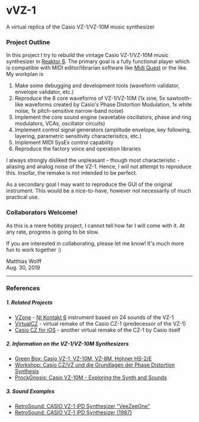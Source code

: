 # vVZ-1
A virtual replica of the Casio VZ-1/VZ-10M music synthesizer

### Project Outline
In this project I try to rebuild the vintage Casio VZ-1/VZ-10M music synthesizer in [Reaktor 6](https://www.native-instruments.com/en/products/komplete/synths/reaktor-6). The primary goal is a fully functional player which is compatible with MIDI editor/librarian software like [Midi Quest](https://squest.com/Products/MidiQuest12/index.html) or the like. My workplan is
1. Make some debugging and development tools (waveform validator, envelope validator, etc.)
2. Reproduce the 8 core waveforms of VZ-1/VZ-10M (1x sine, 5x sawtooth-like waveforms created by Casio's Phase Distortion Modulation, 1x white noise, 1x pitch-sensitive narrow-band noise)
3. Implement the core sound engine (wavetable oscillators, phase and ring modulators, VCAs, oscillator circuits)
4. Implement control signal generators (amplitude envelope, key following, layering, parametric sensitivity characterisitcs, etc.)
5. Implement MIDI SysEx control capability
6. Reproduce the factory voice and operation libraries

I always strongly disliked the unpleasant - though most characteristic - aliasing and analog noise of the VZ-1. Hence, I will not attempt to reproduce this. Insofar, the remake is not intended to be perfect.

As a secondary goal I may want to reproduce the GUI of the original instrument. This would be a nice-to-have, however not necessarily of much practical use.

### Collaborators Welcome!
As this is a mere hobby project, I cannot tell how far I will come with it. At any rate, progress is going to be slow.

If you are interested in collaborating, please let me know! It's much more fun to work together :)

Matthias Wolff<br>
Aug. 30, 2019

----------

### References
##### 1. Related Projects
* [VZone](https://www.youtube.com/watch?v=PaXGQDl-uco) - [NI Kontakt 6](https://www.native-instruments.com/en/products/komplete/samplers/kontakt-6/) instrument based on 24 sounds of the VZ-1
* [VirtualCZ](https://www.amazona.de/test-plugin-boutique-virtualcz-phase-distortion-synthesizer/) - virtual remake of the Casio CZ-1 (predecessor of the VZ-1)
* [Casio CZ for iOS](https://www.amazona.de/test-casio-cz-virtueller-phase-distortion-synth-ios/) - another virtual remake of the CZ-1 by Casio itself

##### 2. Information on the VZ-1/VZ-10M Synthesizers
* [Green Box: Casio VZ-1, VZ-10M, VZ-8M, Hohner HS-2/E](https://www.amazona.de/green-box-casio-vz-1-vz-10m-vz-8m-hohner-hs-2-e/)
* [Workshop: Casio CZ/VZ und die Grundlagen der Phase Distortion Synthesis](https://www.amazona.de/workshop-casio-czvz-und-die-grundlagen-der-phase-distortion-synthesis/)
* [ProckGnosis: Casio VZ-10M - Exploring the Synth and Sounds](https://www.youtube.com/watch?v=YF16PshtaMs)

##### 3. Sound Examples
* [RetroSound: CASIO VZ-1 iPD Synthesizer "VeeZeeOne"](https://www.youtube.com/watch?v=mWFKpTlMaYM)
* [RetroSound: CASIO VZ-1 iPD Synthesizer (1987)](https://www.youtube.com/watch?v=LVG_FVgP7yU)
